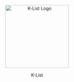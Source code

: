 <p align="center">
    <a href="https://github.com/YSE220064/K-List.git" target="_blank">
        <img src="https://i.imgur.com/X7tM1Yr.jpg" width="200" alt="K-List Logo">
    </a>
</p>

<p align="center">K-List</p>